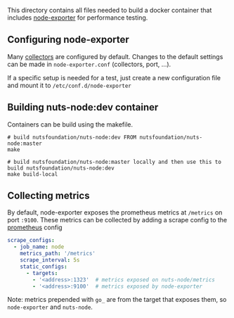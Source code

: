 This directory contains all files needed to build a docker container that includes [node-exporter](https://github.com/prometheus/node_exporter) for performance testing.

## Configuring node-exporter
Many [collectors](https://github.com/prometheus/node_exporter#collectors) are configured by default. 
Changes to the default settings can be made in `node-exporter.conf` (collectors, port, ...).

If a specific setup is needed for a test, just create a new configuration file and mount it to `/etc/conf.d/node-exporter` 

## Building nuts-node:dev container
Containers can be build using the makefile.
```shell
# build nutsfoundation/nuts-node:dev FROM nutsfoundation/nuts-node:master
make

# build nutsfoundation/nuts-node:master locally and then use this to build nutsfoundation/nuts-node:dev
make build-local
```

## Collecting metrics
By default, node-exporter exposes the prometheus metrics at `/metrics` on port `:9100`.
These metrics can be collected by adding a scrape config to the [prometheus](https://prometheus.io/docs/guides/node-exporter/) config
```yaml
scrape_configs:
  - job_name: node
    metrics_path: '/metrics'
    scrape_interval: 5s
    static_configs:
      - targets: 
        - '<address>:1323'  # metrics exposed on nuts-node/metrics
        - '<address>:9100'  # metrics exposed by node-exporter
```

Note: metrics prepended with `go_` are from the target that exposes them, so `node-exporter` and `nuts-node`.
